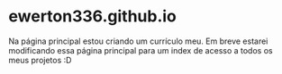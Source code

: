 # ewerton336.github.io

Na página principal estou criando um currículo meu. Em breve estarei modificando essa página principal para um index de acesso a todos os meus projetos :D
